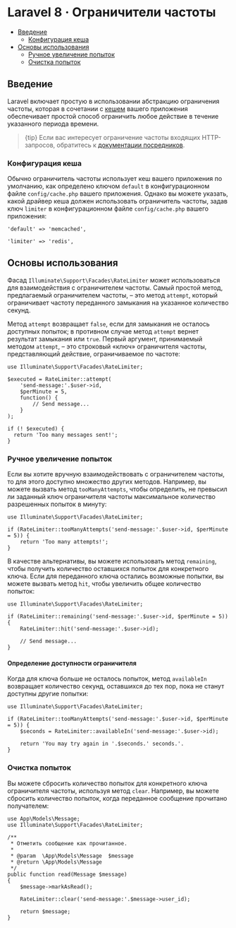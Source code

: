 # Laravel 8 · Ограничители частоты

- [Введение](#introduction)
    - [Конфигурация кеша](#cache-configuration)
- [Основы использования](#basic-usage)
    - [Ручное увеличение попыток](#manually-incrementing-attempts)
    - [Очистка попыток](#clearing-attempts)

<a name="introduction"></a>
## Введение

Laravel включает простую в использовании абстракцию ограничения частоты, которая в сочетании с [кешем](cache.md) вашего приложения обеспечивает простой способ ограничить любое действие в течение указанного периода времени.

> {tip} Если вас интересует ограничение частоты входящих HTTP-запросов, обратитесь к [документации посредников](routing.md#rate-limiting).

<a name="cache-configuration"></a>
### Конфигурация кеша

Обычно ограничитель частоты использует кеш вашего приложения по умолчанию, как определено ключом `default` в конфигурационном файле `config/cache.php` вашего приложения. Однако вы можете указать, какой драйвер кеша должен использовать ограничитель частоты, задав ключ `limiter` в конфигурационном файле `config/cache.php` вашего приложения:

    'default' => 'memcached',

    'limiter' => 'redis',

<a name="basic-usage"></a>
## Основы использования

Фасад `Illuminate\Support\Facades\RateLimiter` может использоваться для взаимодействия с ограничителем частоты. Самый простой метод, предлагаемый ограничителем частоты, – это метод `attempt`, который ограничивает частоту переданного замыкания на указанное количество секунд.

Метод `attempt` возвращает `false`, если для замыкания не осталось доступных попыток; в противном случае метод `attempt` вернет результат замыкания или `true`. Первый аргумент, принимаемый методом `attempt`, – это строковый «ключ» ограничителя частоты, представляющий действие, ограничиваемое по частоте:

    use Illuminate\Support\Facades\RateLimiter;

    $executed = RateLimiter::attempt(
        'send-message:'.$user->id,
        $perMinute = 5,
        function() {
            // Send message...
        }
    );

    if (! $executed) {
      return 'Too many messages sent!';
    }

<a name="manually-incrementing-attempts"></a>
### Ручное увеличение попыток

Если вы хотите вручную взаимодействовать с ограничителем частоты, то для этого доступно множество других методов. Например, вы можете вызвать метод `tooManyAttempts`, чтобы определить, не превысил ли заданный ключ ограничителя частоты максимальное количество разрешенных попыток в минуту:

    use Illuminate\Support\Facades\RateLimiter;

    if (RateLimiter::tooManyAttempts('send-message:'.$user->id, $perMinute = 5)) {
        return 'Too many attempts!';
    }

В качестве альтернативы, вы можете использовать метод `remaining`, чтобы получить количество оставшихся попыток для конкретного ключа. Если для переданного ключа остались возможные попытки, вы можете вызвать метод `hit`, чтобы увеличить общее количество попыток:

    use Illuminate\Support\Facades\RateLimiter;

    if (RateLimiter::remaining('send-message:'.$user->id, $perMinute = 5)) {
        RateLimiter::hit('send-message:'.$user->id);

        // Send message...
    }

<a name="determining-limiter-availability"></a>
#### Определение доступности ограничителя

Когда для ключа больше не осталось попыток, метод `availableIn` возвращает количество секунд, оставшихся до тех пор, пока не станут доступны другие попытки:

    use Illuminate\Support\Facades\RateLimiter;

    if (RateLimiter::tooManyAttempts('send-message:'.$user->id, $perMinute = 5)) {
        $seconds = RateLimiter::availableIn('send-message:'.$user->id);

        return 'You may try again in '.$seconds.' seconds.'.
    }

<a name="clearing-attempts"></a>
### Очистка попыток

Вы можете сбросить количество попыток для конкретного ключа ограничителя частоты, используя метод `clear`. Например, вы можете сбросить количество попыток, когда переданное сообщение прочитано получателем:

    use App\Models\Message;
    use Illuminate\Support\Facades\RateLimiter;

    /**
     * Отметить сообщение как прочитанное.
     *
     * @param  \App\Models\Message  $message
     * @return \App\Models\Message
     */
    public function read(Message $message)
    {
        $message->markAsRead();

        RateLimiter::clear('send-message:'.$message->user_id);

        return $message;
    }
